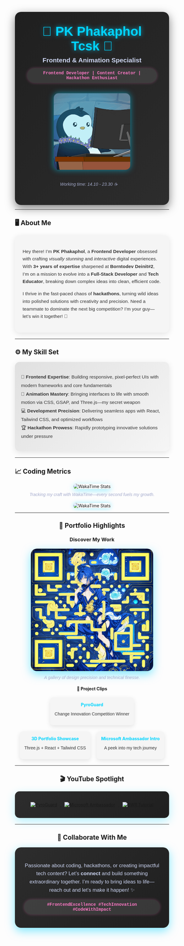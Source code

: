 <div align="center" style="background: linear-gradient(135deg, #1f1f1f 0%, #2d2d2d 100%); padding: 40px; border-radius: 20px; box-shadow: 0 10px 30px rgba(0, 0, 0, 0.5);">
  <h1 style="font-family: 'Poppins', sans-serif; font-size: 3em; color: #00d4ff; text-shadow: 0 0 15px rgba(0, 212, 255, 0.7); margin: 0;">
    🌟 <b>PK Phakaphol Tcsk</b> 🌟
  </h1>
  <h3 style="font-family: 'Poppins', sans-serif; font-size: 1.5em; color: #cdd6f4; margin: 10px 0;">
    Frontend & Animation Specialist
  </h3>
  <p style="background: rgba(255, 255, 255, 0.1); padding: 8px 20px; border-radius: 25px; color: #ff79c6; font-family: 'Courier New', monospace; font-weight: bold; box-shadow: 0 0 10px rgba(255, 121, 198, 0.3);">
    Frontend Developer | Content Creator | Hackathon Enthusiast
  </p>
  <img src="./penguin.gif" width="250" alt="Code in Motion" style="border-radius: 15px; box-shadow: 0 0 20px rgba(0, 212, 255, 0.6); margin: 20px 0;" />
  <p style="font-style: italic; color: #a6accd; font-family: 'Poppins', sans-serif;">
    <i>Working time: 14.10 - 23.30 ☕🍂🥐</i>
  </p>
</div>

---

## 🖥️ <b>About Me</b>  
<div style="background: #f5f5f5; padding: 25px; border-radius: 15px; box-shadow: 0 5px 20px rgba(0, 0, 0, 0.1); margin: 20px 0;">
  <p style="font-family: 'Poppins', sans-serif; font-size: 1.1em; color: #333; line-height: 1.6;">
    Hey there! I’m <b>PK Phakaphol</b>, a <b>Frontend Developer</b> obsessed with crafting <i>visually stunning</i> and <i>interactive</i> digital experiences. With <b>3+ years of expertise</b> sharpened at <b>Borntodev Deinit#2</b>, I’m on a mission to evolve into a <b>Full-Stack Developer</b> and <b>Tech Educator</b>, breaking down complex ideas into clean, efficient code.
  </p>
  <p style="font-family: 'Poppins', sans-serif; font-size: 1.1em; color: #333; line-height: 1.6;">
    I thrive in the fast-paced chaos of <b>hackathons</b>, turning wild ideas into polished solutions with creativity and precision. Need a teammate to dominate the next big competition? I’m your guy—let’s win it together! 🚀
  </p>
</div>

---

## ⚙️ <b>My Skill Set</b>  
<div style="background: linear-gradient(135deg, #e0e0e0 0%, #f5f5f5 100%); padding: 20px; border-radius: 15px; box-shadow: 0 5px 20px rgba(0, 0, 0, 0.1); margin: 20px 0;">
  <ul style="list-style-type: none; padding: 0; font-family: 'Poppins', sans-serif; font-size: 1.1em; color: #333; line-height: 1.8;">
    <li>🎨 <b>Frontend Expertise</b>: Building responsive, pixel-perfect UIs with modern frameworks and core fundamentals</li>
    <li>🌟 <b>Animation Mastery</b>: Bringing interfaces to life with smooth motion via CSS, GSAP, and Three.js—my secret weapon</li>
    <li>💻 <b>Development Precision</b>: Delivering seamless apps with React, Tailwind CSS, and optimized workflows</li>
    <li>🏆 <b>Hackathon Prowess</b>: Rapidly prototyping innovative solutions under pressure</li>
  </ul>
</div>

---

## 📈 <b>Coding Metrics</b>  
<div align="center" style="margin: 20px 0;">
  <img src="https://github-readme-stats.vercel.app/api/wakatime?username=GodzK&theme=tokyonight&layout=compact&hide_border=true&bg_color=1f2532&title_color=00d4ff&text_color=cdd6f4&icon_color=ff79c6" alt="WakaTime Stats" style="border-radius: 15px; box-shadow: 0 5px 20px rgba(0, 212, 255, 0.4);" />
  <p style="font-family: 'Poppins', sans-serif; font-style: italic; color: #a6accd; margin-top: 10px;">
    <i>Tracking my craft with WakaTime—every second fuels my growth.</i>
  </p>
</div>

<div align="center">
  <img src="https://github-readme-stats.vercel.app/api/wakatime?username=GodzK&theme=tokyonight&layout=compact&hide_border=true&bg_color=1f2532&title_color=00d4ff&text_color=cdd6f4&icon_color=ff79c6" alt="WakaTime Stats" style="border-radius: 10px; box-shadow: 0 0 15px rgba(0, 212, 255, 0.4);" />

---

## 🏅 <b>Portfolio Highlights</b>  
### <b>Discover My Work</b>  
<div align="center" style="margin: 20px 0;">
  <img src="./portfolio.png" alt="Portfolio Showcase" width="400" style="border-radius: 20px; box-shadow: 0 10px 30px rgba(0, 212, 255, 0.5);" />
  <p style="font-family: 'Poppins', sans-serif; font-style: italic; color: #a6accd; margin-top: 10px;">
    <i>A gallery of design precision and technical finesse.</i>
  </p>
</div>

#### 🚀 <b>Project Clips</b>  
<div style="display: flex; flex-wrap: wrap; justify-content: center; gap: 20px; margin: 20px 0;">
  <div style="background: #f5f5f5; padding: 15px; border-radius: 10px; box-shadow: 0 5px 15px rgba(0, 0, 0, 0.1);">
    <a href="https://www.youtube.com/watch?v=cSUpTJ-clrs&t=8s" style="text-decoration: none; color: #00d4ff;">
      <b>PyroGuard</b>
    </a>
    <p style="font-family: 'Poppins', sans-serif; color: #333;">Change Innovation Competition Winner</p>
  </div>
  <div style="background: #f5f5f5; padding: 15px; border-radius: 10px; box-shadow: 0 5px 15px rgba(0, 0, 0, 0.1);">
    <a href="https://www.youtube.com/watch?v=ML5piOfz_ao" style="text-decoration: none; color: #00d4ff;">
      <b>3D Portfolio Showcase</b>
    </a>
    <p style="font-family: 'Poppins', sans-serif; color: #333;">Three.js + React + Tailwind CSS</p>
  </div>
  <div style="background: #f5f5f5; padding: 15px; border-radius: 10px; box-shadow: 0 5px 15px rgba(0, 0, 0, 0.1);">
    <a href="https://www.youtube.com/watch?v=xr7nUM3XsXg" style="text-decoration: none; color: #00d4ff;">
      <b>Microsoft Ambassador Intro</b>
    </a>
    <p style="font-family: 'Poppins', sans-serif; color: #333;">A peek into my tech journey</p>
  </div>
</div>

---

## 🎬 <b>YouTube Spotlight</b>  
<div align="center" style="background: linear-gradient(135deg, #2d2d2d 0%, #1f1f1f 100%); padding: 25px; border-radius: 15px; box-shadow: 0 10px 30px rgba(0, 212, 255, 0.3); margin: 20px 0;">
  <!-- BEGIN YOUTUBE-CARDS -->  
  <a href="https://www.youtube.com/watch?v=cSUpTJ-clrs&t=8s">
    <img src="https://ytcards.demolab.com/?id=cSUpTJ-clrs&t=3s&title=PyroGuard+Change+Innovation&lang=en&background_color=%232d2d2d&title_color=%2300d4ff&stats_color=%23cdd6f4&max_title_lines=1&width=250&border_radius=10" alt="PyroGuard" style="margin: 10px;" />
  </a>  
  <a href="https://www.youtube.com/watch?v=xr7nUM3XsXg">
    <img src="https://ytcards.demolab.com/?id=xr7nUM3XsXg&t=3s&title=Microsoft+Ambassador+Intro&lang=en&background_color=%232d2d2d&title_color=%2300d4ff&stats_color=%23cdd6f4&max_title_lines=1&width=250&border_radius=10" alt="Microsoft Ambassador" style="margin: 10px;" />
  </a>  
  <a href="https://www.youtube.com/watch?v=ML5piOfz_ao">
    <img src="https://ytcards.demolab.com/?id=ML5piOfz_ao&t=3s&title=Fetch+Data+with+SWR&lang=en&background_color=%232d2d2d&title_color=%2300d4ff&stats_color=%23cdd6f4&max_title_lines=1&width=250&border_radius=10" alt="SWR Tutorial" style="margin: 10px;" />
  </a>  
  <!-- END YOUTUBE-CARDS -->  
</div>

---

## 🚀 <b>Collaborate With Me</b>  
<div align="center" style="background: linear-gradient(135deg, #2d2d2d 0%, #1f1f1f 100%); padding: 30px; border-radius: 20px; box-shadow: 0 10px 30px rgba(0, 212, 255, 0.5); margin: 20px 0;">
  <p style="font-family: 'Poppins', sans-serif; font-size: 1.2em; color: #cdd6f4; line-height: 1.6;">
    Passionate about coding, hackathons, or creating impactful tech content? Let’s <b>connect</b> and build something extraordinary together. I’m ready to bring ideas to life—reach out and let’s make it happen! ✨
  </p>
  <p style="background: rgba(255, 255, 255, 0.1); padding: 8px 20px; border-radius: 25px; color: #ff79c6; font-family: 'Courier New', monospace; font-weight: bold; box-shadow: 0 0 10px rgba(255, 121, 198, 0.3); margin-top: 15px;">
    #FrontendExcellence #TechInnovation #CodeWithImpact
  </p>
</div>

